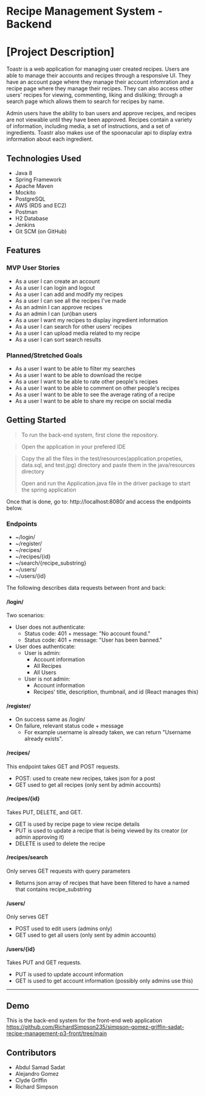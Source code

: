 # Recipe Management System - Backend

# [Project Description]
Toastr is a web application for managing user created recipes. Users are able to manage their accounts and recipes through a responsive UI. They have an account page where they manage their account infomration and a recipe page where they manage their recipes. They can also access other users' recipes for viewing, commenting, liking and disliking; through a search page which allows them to search for recipes by name.

Admin users have the ability to ban users and approve recipes, and recipes are not viewable until they have been approved. Recipes contain a variety of information, including media, a set of instructions, and a set of ingredients. Toastr also makes use of the spoonacular api to display extra information about each ingredient.


## Technologies Used
* Java 8
* Spring Framework
* Apache Maven
* Mockito
* PostgreSQL
* AWS (RDS and EC2)
* Postman
* H2 Database
* Jenkins
* Git SCM (on GitHub)

## Features

### MVP User Stories

* As a user I can create an account
* As a user I can login and logout
* As a user I can add and modify my recipes
* As a user I can see all the recipes I've made
* As an admin I can approve recipes
* As an admin I can (un)ban users
* As a user I want my recipes to display ingredient information
* As a user I can search for other users' recipes
* As a user I can upload media related to my recipe
* As a user I can sort search results

### Planned/Stretched Goals

* As a user I want to be able to filter my searches
* As a user I want to be able to download the recipe
* As a user I want to be able to rate other people's recipes
* As a user I want to be able to comment on other people's recipes
* As a user I want to be able to see the average rating of a recipe
* As a user I want to be able to share my recipe on social media

## Getting Started
> To run the back-end system, first clone the repository. 

> Open the application in your prefered IDE

> Copy the all the files in the test/resources(application.propeties, data.sql, and test.jpg) directory 
> and paste them in the java/resources directory
>  
> Open and run the Application.java file in the driver package to start the spring application

Once that is done, go to: http://localhost:8080/  and access the endpoints below.  


### Endpoints
 * ~/login/
 * ~/register/
 * ~/recipes/
 * ~/recipes/{id}
 * ~/search/{recipe_substring}
 * ~/users/
 * ~/users/{id}

The following describes data requests between front and back:
#### /login/
Two scenarios:
 * User does not authenticate:
   * Status code: 401 + message: "No account found."
   * Status code: 401 + message: "User has been banned."
 * User does authenticate:
   * User is admin:
     * Account information
     * All Recipes
     * All Users
   * User is not admin:
     * Account information
     * Recipes' title, description, thumbnail, and id (React manages this)

#### /register/
 * On success same as /login/
 * On failure, relevant status code + message
   * For example username is already taken, we can return "Username already exists".

#### /recipes/
This endpoint takes GET and POST requests.
 * POST: used to create new recipes, takes json for a post
 * GET used to get all recipes (only sent by admin accounts)

#### /recipes/{id}
Takes PUT, DELETE, and GET.
 * GET is used by recipe page to view recipe details
 * PUT is used to update a recipe that is being viewed by its creator (or admin approving it)
 * DELETE is used to delete the recipe

#### /recipes/search
Only serves GET requests with query parameters
 * Returns json array of recipes that have been filtered to have a named that contains recipe_substring

#### /users/
Only serves GET
 * POST used to edit users (admins only)
 * GET used to get all users (only sent by admin accounts)

#### /users/{id}
Takes PUT and GET requests.
 * PUT is used to update account information
 * GET is used to get account information (possibly only admins use this)


---






## Demo
This is the back-end system for the front-end web application
https://github.com/RichardSimpson235/simpson-gomez-griffin-sadat-recipe-management-p3-front/tree/main


## Contributors

* Abdul Samad Sadat
* Alejandro Gomez
* Clyde Griffin
* Richard Simpson

